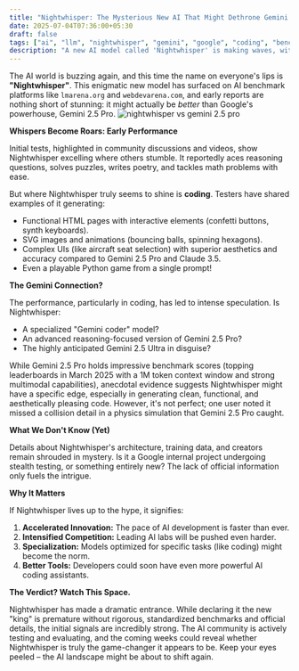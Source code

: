 ```yaml
---
title: "Nightwhisper: The Mysterious New AI That Might Dethrone Gemini 2.5 Pro?"
date: 2025-07-04T07:36:00+05:30
draft: false
tags: ["ai", "llm", "nightwhisper", "gemini", "google", "coding", "benchmark", "mystery-model", "lmarena"]
description: "A new AI model called 'Nightwhisper' is making waves, with early tests suggesting it could outperform Google's Gemini 2.5 Pro, especially in coding. Is this the next big thing?"
---
```


The AI world is buzzing again, and this time the name on everyone's lips is **"Nightwhisper"**. This enigmatic new model has surfaced on AI benchmark platforms like `lmarena.org` and `webdevarena.com`, and early reports are nothing short of stunning: it might actually be *better* than Google's powerhouse, Gemini 2.5 Pro.
![nightwhisper vs gemini 2.5 pro](/images/nightwhisper.webp)

**Whispers Become Roars: Early Performance**

Initial tests, highlighted in community discussions and videos, show Nightwhisper excelling where others stumble. It reportedly aces reasoning questions, solves puzzles, writes poetry, and tackles math problems with ease.

But where Nightwhisper truly seems to shine is **coding**. Testers have shared examples of it generating:
*   Functional HTML pages with interactive elements (confetti buttons, synth keyboards).
*   SVG images and animations (bouncing balls, spinning hexagons).
*   Complex UIs (like aircraft seat selection) with superior aesthetics and accuracy compared to Gemini 2.5 Pro and Claude 3.5.
*   Even a playable Python game from a single prompt!

**The Gemini Connection?**

The performance, particularly in coding, has led to intense speculation. Is Nightwhisper:
*   A specialized "Gemini coder" model?
*   An advanced reasoning-focused version of Gemini 2.5 Pro?
*   The highly anticipated Gemini 2.5 Ultra in disguise?

While Gemini 2.5 Pro holds impressive benchmark scores (topping leaderboards in March 2025 with a 1M token context window and strong multimodal capabilities), anecdotal evidence suggests Nightwhisper might have a specific edge, especially in generating clean, functional, and aesthetically pleasing code. However, it's not perfect; one user noted it missed a collision detail in a physics simulation that Gemini 2.5 Pro caught.

**What We Don't Know (Yet)**

Details about Nightwhisper's architecture, training data, and creators remain shrouded in mystery. Is it a Google internal project undergoing stealth testing, or something entirely new? The lack of official information only fuels the intrigue.

**Why It Matters**

If Nightwhisper lives up to the hype, it signifies:
1.  **Accelerated Innovation:** The pace of AI development is faster than ever.
2.  **Intensified Competition:** Leading AI labs will be pushed even harder.
3.  **Specialization:** Models optimized for specific tasks (like coding) might become the norm.
4.  **Better Tools:** Developers could soon have even more powerful AI coding assistants.

**The Verdict? Watch This Space.**

Nightwhisper has made a dramatic entrance. While declaring it the new "king" is premature without rigorous, standardized benchmarks and official details, the initial signals are incredibly strong. The AI community is actively testing and evaluating, and the coming weeks could reveal whether Nightwhisper is truly the game-changer it appears to be. Keep your eyes peeled – the AI landscape might be about to shift again.
